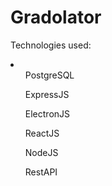 # Gradolator

Technologies used:
<li>
  <ul>PostgreSQL</ul>
  <ul>ExpressJS</ul>
  <ul>ElectronJS</ul>
  <ul>ReactJS</ul>
  <ul>NodeJS</ul>
  <ul>RestAPI</ul>
</li>
